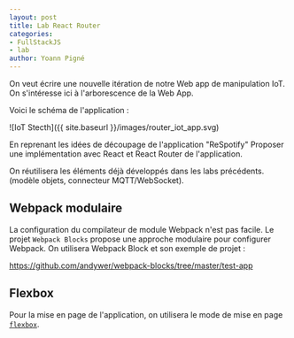 ```yaml
---
layout: post
title: Lab React Router
categories:
- FullStackJS
- lab
author: Yoann Pigné
---
```



On veut écrire une nouvelle itération de notre Web app de manipulation IoT. On s'intéresse ici à l'arborescence de la Web App.

Voici le schéma de l'application :

![IoT Stecth]({{ site.baseurl }}/images/router_iot_app.svg)

En reprenant les idées de découpage de l'application "ReSpotify" Proposer une implémentation avec React et React Router de l'application.

On réutilisera les éléments déjà développés dans les labs précédents. (modèle objets, connecteur MQTT/WebSocket).

## Webpack modulaire

La configuration du compilateur de module  Webpack n'est pas facile. Le projet `Webpack Blocks` propose une approche modulaire pour configurer Webpack. On utilisera Webpack Block et son exemple de projet :

<https://github.com/andywer/webpack-blocks/tree/master/test-app>

## Flexbox

Pour la mise en page de l'application, on utilisera le mode de mise en page [`flexbox`](https://developer.mozilla.org/fr/docs/Web/CSS/Disposition_des_bo%C3%AEtes_flexibles_CSS/Utilisation_des_flexbox_en_CSS).
